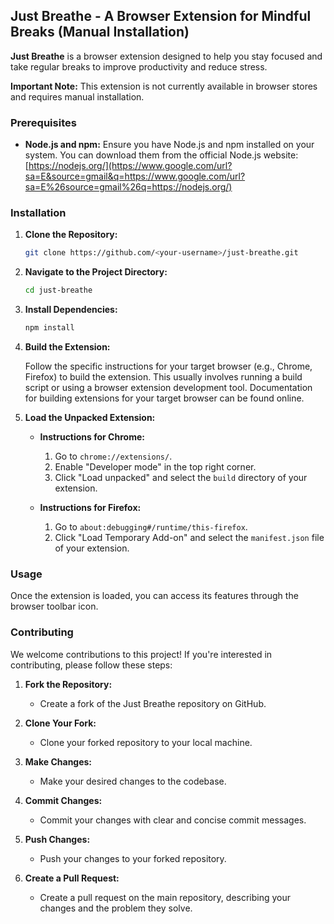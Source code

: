 ## Just Breathe - A Browser Extension for Mindful Breaks (Manual Installation)

**Just Breathe** is a browser extension designed to help you stay focused and take regular breaks to improve productivity and reduce stress.

**Important Note:** This extension is not currently available in browser stores and requires manual installation.

### Prerequisites

  * **Node.js and npm:** Ensure you have Node.js and npm installed on your system. You can download them from the official Node.js website: [https://nodejs.org/](https://www.google.com/url?sa=E&source=gmail&q=https://www.google.com/url?sa=E%26source=gmail%26q=https://nodejs.org/)

### Installation

1.  **Clone the Repository:**

    ```bash
    git clone https://github.com/<your-username>/just-breathe.git
    ```

2.  **Navigate to the Project Directory:**

    ```bash
    cd just-breathe
    ```

3.  **Install Dependencies:**

    ```bash
    npm install
    ```

4.  **Build the Extension:**

    Follow the specific instructions for your target browser (e.g., Chrome, Firefox) to build the extension. This usually involves running a build script or using a browser extension development tool. Documentation for building extensions for your target browser can be found online.

5.  **Load the Unpacked Extension:**

      * **Instructions for Chrome:**

        1.  Go to `chrome://extensions/`.
        2.  Enable "Developer mode" in the top right corner.
        3.  Click "Load unpacked" and select the `build` directory of your extension.

      * **Instructions for Firefox:**

        1.  Go to `about:debugging#/runtime/this-firefox`.
        2.  Click "Load Temporary Add-on" and select the `manifest.json` file of your extension.

### Usage

Once the extension is loaded, you can access its features through the browser toolbar icon.

### Contributing

We welcome contributions to this project\! If you're interested in contributing, please follow these steps:

1.  **Fork the Repository:**

      * Create a fork of the Just Breathe repository on GitHub.

2.  **Clone Your Fork:**

      * Clone your forked repository to your local machine.

3.  **Make Changes:**

      * Make your desired changes to the codebase.

4.  **Commit Changes:**

      * Commit your changes with clear and concise commit messages.

5.  **Push Changes:**

      * Push your changes to your forked repository.

6.  **Create a Pull Request:**

      * Create a pull request on the main repository, describing your changes and the problem they solve.
